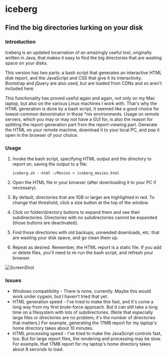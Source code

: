 # iceberg
## Find the big directories lurking on your disk

### Introduction

Iceberg is an updated incarnation of an amazingly useful tool, originally written in Java, that
 makes it easy to find the big directories that are wasting space on your disks.

This version has two parts: a bash script that generates an interactive HTML disk report, and the
JavaScript and CSS that give it its interactivity. Bootstrap and jQuery are also used, but are
loaded from CDNs and so aren't included here.

This functionality has proved useful again and again, not only on my Mac laptop, but also on the
various Linux machines I work with. That's why the HTML generation is done by a bash script, it
seemed like a good choice for lowest-common denominator in those *nix environments. Usage on
remote servers, which you may or may not have a GUI for, is also the reason for splitting the
report-generation part from the report-viewing part. Generate the HTML on your remote machine,
download it to your local PC, and pop it open in the browser of your choice.

### Usage

1. Invoke the bash script, specifying HTML output and the directory to report on, saving the
output to a file:

    `iceberg.sh --html ~/Movies > iceberg_movies.html`
    
2. Open the HTML file in your browser (after downloading it to your PC if necessary).
3. By default, directories that are 1GB or larger are highlighted in red. To change that threshold,
click a size button at the top of the window.
4. Click on folder/directory buttons to expand them and see their subdirectories. Directories
with no subdirectories cannot be expanded (those buttons are deactivated).
5. Find those directories with old backups, unneeded downloads, etc. that are wasting your disk space,
and go clean them up.
6. Repeat as desired. Remember, the HTML report is a static file. If you add or delete files,
you'll need to re-run the bash script, and refresh your browser.

![ScreenShot](https://raw.github.com/cgrayson/iceberg/master/doc/screenshot.jpg)

### Issues

* Windows compatibility - There is none, currently. Maybe this would work under cygwin, but I
haven't tried that yet.
* HTML generation speed - I've tried to make this fast, and it's come a long way from my first
brute-force approach. But it can still take a long time on a filesystem with lots of subdirectories.
(Note that especially large files or directories are no problem; it's the number of directories
that matters.) For example, generating the 17MB report for my laptop's home directory takes
about 10 minutes.
* HTML processing speed - I've tried to make the JavaScript controls fast, too. But for large
report files, the rendering and processing may be slow. For example, that 17MB report for my
laptop's home directory takes about 8 seconds to load.